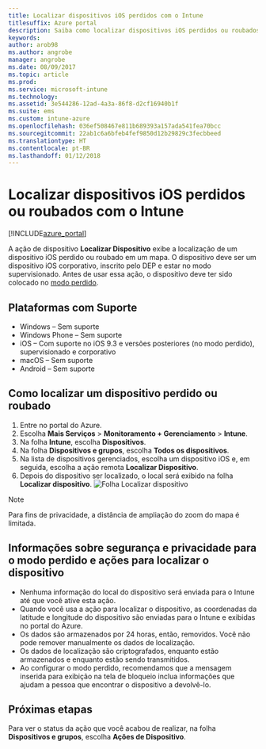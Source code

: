 ```yaml
---
title: Localizar dispositivos iOS perdidos com o Intune
titlesuffix: Azure portal
description: Saiba como localizar dispositivos iOS perdidos ou roubados com o Intune.
keywords: 
author: arob98
ms.author: angrobe
manager: angrobe
ms.date: 08/09/2017
ms.topic: article
ms.prod: 
ms.service: microsoft-intune
ms.technology: 
ms.assetid: 3e544286-12ad-4a3a-86f8-d2cf16940b1f
ms.suite: ems
ms.custom: intune-azure
ms.openlocfilehash: 036ef508467e811b689393a157ada541fea70bcc
ms.sourcegitcommit: 22ab1c6a6bfeb4fef9850d12b29829c3fecbbeed
ms.translationtype: HT
ms.contentlocale: pt-BR
ms.lasthandoff: 01/12/2018
---
```

# <a name="locate-lost-or-stolen-ios-devices-with-intune"></a>Localizar dispositivos iOS perdidos ou roubados com o Intune


[!INCLUDE[azure_portal](./includes/azure_portal.md)]

A ação de dispositivo **Localizar Dispositivo** exibe a localização de um dispositivo iOS perdido ou roubado em um mapa. O dispositivo deve ser um dispositivo iOS corporativo, inscrito pelo DEP e estar no modo supervisionado. Antes de usar essa ação, o dispositivo deve ter sido colocado no [modo perdido](/intune-azure/manage-devices/lost-mode.md).

## <a name="supported-platforms"></a>Plataformas com Suporte

- Windows – Sem suporte
- Windows Phone – Sem suporte
- iOS – Com suporte no iOS 9.3 e versões posteriores (no modo perdido), supervisionado e corporativo
- macOS – Sem suporte
- Android – Sem suporte

## <a name="how-to-locate-a-lost-or-stolen-device"></a>Como localizar um dispositivo perdido ou roubado

1. Entre no portal do Azure.
2. Escolha **Mais Serviços** > **Monitoramento + Gerenciamento** > **Intune**.
3. Na folha **Intune**, escolha **Dispositivos**.
4. Na folha **Dispositivos e grupos**, escolha **Todos os dispositivos**.
5. Na lista de dispositivos gerenciados, escolha um dispositivo iOS e, em seguida, escolha a ação remota **Localizar Dispositivo**.
6. Depois do dispositivo ser localizado, o local será exibido na folha **Localizar dispositivo**.
    ![Folha Localizar dispositivo](./media/locate-device.png)

>[!NOTE]
>Para fins de privacidade, a distância de ampliação do zoom do mapa é limitada.

## <a name="security-and-privacy-information-for-the-lost-mode-and-locate-device-actions"></a>Informações sobre segurança e privacidade para o modo perdido e ações para localizar o dispositivo
- Nenhuma informação do local do dispositivo será enviada para o Intune até que você ative esta ação.
- Quando você usa a ação para localizar o dispositivo, as coordenadas da latitude e longitude do dispositivo são enviadas para o Intune e exibidas no portal do Azure.
- Os dados são armazenados por 24 horas, então, removidos. Você não pode remover manualmente os dados de localização.
- Os dados de localização são criptografados, enquanto estão armazenados e enquanto estão sendo transmitidos.
- Ao configurar o modo perdido, recomendamos que a mensagem inserida para exibição na tela de bloqueio inclua informações que ajudam a pessoa que encontrar o dispositivo a devolvê-lo.


## <a name="next-steps"></a>Próximas etapas

Para ver o status da ação que você acabou de realizar, na folha **Dispositivos e grupos**, escolha **Ações de Dispositivo**.